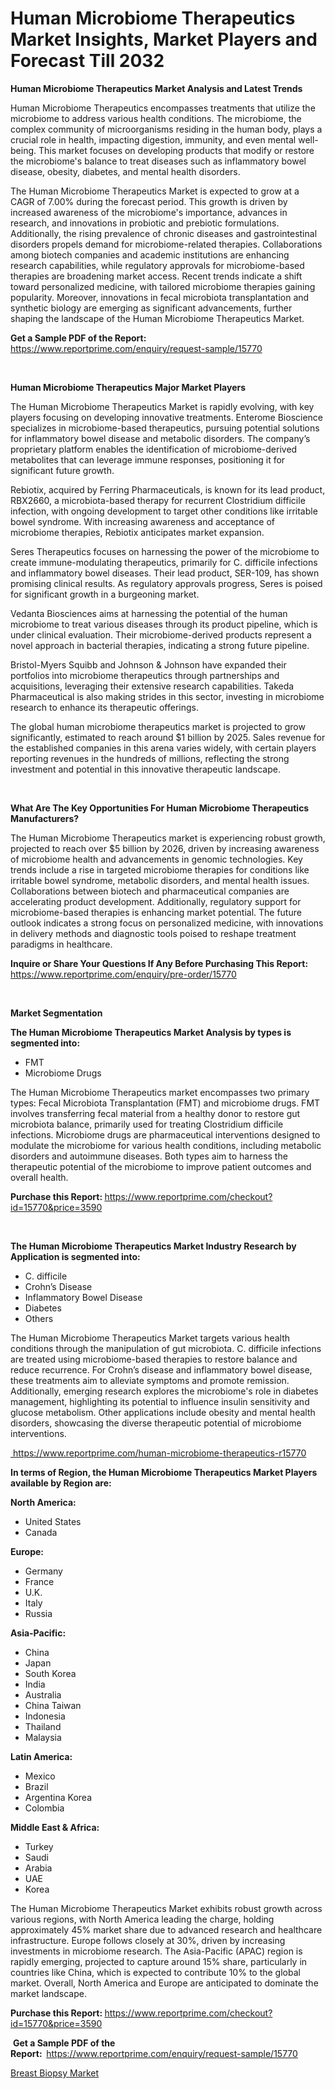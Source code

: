 <p><h1>Human Microbiome Therapeutics Market Insights, Market Players and Forecast Till 2032</h1></p><p><strong>Human Microbiome Therapeutics Market Analysis and Latest Trends</strong></p>
<p><p>Human Microbiome Therapeutics encompasses treatments that utilize the microbiome to address various health conditions. The microbiome, the complex community of microorganisms residing in the human body, plays a crucial role in health, impacting digestion, immunity, and even mental well-being. This market focuses on developing products that modify or restore the microbiome's balance to treat diseases such as inflammatory bowel disease, obesity, diabetes, and mental health disorders.</p><p>The Human Microbiome Therapeutics Market is expected to grow at a CAGR of 7.00% during the forecast period. This growth is driven by increased awareness of the microbiome's importance, advances in research, and innovations in probiotic and prebiotic formulations. Additionally, the rising prevalence of chronic diseases and gastrointestinal disorders propels demand for microbiome-related therapies. Collaborations among biotech companies and academic institutions are enhancing research capabilities, while regulatory approvals for microbiome-based therapies are broadening market access. Recent trends indicate a shift toward personalized medicine, with tailored microbiome therapies gaining popularity. Moreover, innovations in fecal microbiota transplantation and synthetic biology are emerging as significant advancements, further shaping the landscape of the Human Microbiome Therapeutics Market.</p></p>
<p><strong>Get a Sample PDF of the Report:&nbsp;</strong> <a href="https://www.reportprime.com/enquiry/request-sample/15770?utm_campaign=2477&utm_medium=2&utm_source=Github&utm_content=ia&utm_term=20032025&utm_id=human-microbiome-therapeutics">https://www.reportprime.com/enquiry/request-sample/15770</a></p>
<p>&nbsp;</p>
<p><strong>Human Microbiome Therapeutics Major Market Players</strong></p>
<p><p>The Human Microbiome Therapeutics Market is rapidly evolving, with key players focusing on developing innovative treatments. Enterome Bioscience specializes in microbiome-based therapeutics, pursuing potential solutions for inflammatory bowel disease and metabolic disorders. The company’s proprietary platform enables the identification of microbiome-derived metabolites that can leverage immune responses, positioning it for significant future growth.</p><p>Rebiotix, acquired by Ferring Pharmaceuticals, is known for its lead product, RBX2660, a microbiota-based therapy for recurrent Clostridium difficile infection, with ongoing development to target other conditions like irritable bowel syndrome. With increasing awareness and acceptance of microbiome therapies, Rebiotix anticipates market expansion.</p><p>Seres Therapeutics focuses on harnessing the power of the microbiome to create immune-modulating therapeutics, primarily for C. difficile infections and inflammatory bowel diseases. Their lead product, SER-109, has shown promising clinical results. As regulatory approvals progress, Seres is poised for significant growth in a burgeoning market.</p><p>Vedanta Biosciences aims at harnessing the potential of the human microbiome to treat various diseases through its product pipeline, which is under clinical evaluation. Their microbiome-derived products represent a novel approach in bacterial therapies, indicating a strong future pipeline.</p><p>Bristol-Myers Squibb and Johnson & Johnson have expanded their portfolios into microbiome therapeutics through partnerships and acquisitions, leveraging their extensive research capabilities. Takeda Pharmaceutical is also making strides in this sector, investing in microbiome research to enhance its therapeutic offerings.</p><p>The global human microbiome therapeutics market is projected to grow significantly, estimated to reach around $1 billion by 2025. Sales revenue for the established companies in this arena varies widely, with certain players reporting revenues in the hundreds of millions, reflecting the strong investment and potential in this innovative therapeutic landscape.</p></p>
<p>&nbsp;</p>
<p><strong>What Are The Key Opportunities For Human Microbiome Therapeutics Manufacturers?</strong></p>
<p><p>The Human Microbiome Therapeutics market is experiencing robust growth, projected to reach over $5 billion by 2026, driven by increasing awareness of microbiome health and advancements in genomic technologies. Key trends include a rise in targeted microbiome therapies for conditions like irritable bowel syndrome, metabolic disorders, and mental health issues. Collaborations between biotech and pharmaceutical companies are accelerating product development. Additionally, regulatory support for microbiome-based therapies is enhancing market potential. The future outlook indicates a strong focus on personalized medicine, with innovations in delivery methods and diagnostic tools poised to reshape treatment paradigms in healthcare.</p></p>
<p><strong>Inquire or Share Your Questions If Any Before Purchasing This Report:</strong> <a href="https://www.reportprime.com/enquiry/pre-order/15770?utm_campaign=2477&utm_medium=2&utm_source=Github&utm_content=ia&utm_term=20032025&utm_id=human-microbiome-therapeutics">https://www.reportprime.com/enquiry/pre-order/15770</a></p>
<p>&nbsp;</p>
<p><strong>Market Segmentation</strong></p>
<p><strong>The Human Microbiome Therapeutics Market Analysis by types is segmented into:</strong></p>
<p><ul><li>FMT</li><li>Microbiome Drugs</li></ul></p>
<p><p>The Human Microbiome Therapeutics market encompasses two primary types: Fecal Microbiota Transplantation (FMT) and microbiome drugs. FMT involves transferring fecal material from a healthy donor to restore gut microbiota balance, primarily used for treating Clostridium difficile infections. Microbiome drugs are pharmaceutical interventions designed to modulate the microbiome for various health conditions, including metabolic disorders and autoimmune diseases. Both types aim to harness the therapeutic potential of the microbiome to improve patient outcomes and overall health.</p></p>
<p><strong>Purchase this Report:&nbsp;</strong><a href="https://www.reportprime.com/checkout?id=15770&price=3590&utm_campaign=2477&utm_medium=2&utm_source=Github&utm_content=ia&utm_term=20032025&utm_id=human-microbiome-therapeutics">https://www.reportprime.com/checkout?id=15770&price=3590</a></p>
<p>&nbsp;</p>
<p><strong>The Human Microbiome Therapeutics Market Industry Research by Application is segmented into:</strong></p>
<p><ul><li>C. difficile</li><li>Crohn’s Disease</li><li>Inflammatory Bowel Disease</li><li>Diabetes</li><li>Others</li></ul></p>
<p><p>The Human Microbiome Therapeutics Market targets various health conditions through the manipulation of gut microbiota. C. difficile infections are treated using microbiome-based therapies to restore balance and reduce recurrence. For Crohn’s disease and inflammatory bowel disease, these treatments aim to alleviate symptoms and promote remission. Additionally, emerging research explores the microbiome's role in diabetes management, highlighting its potential to influence insulin sensitivity and glucose metabolism. Other applications include obesity and mental health disorders, showcasing the diverse therapeutic potential of microbiome interventions.</p></p>
<p><a href="https://www.reportprime.com/human-microbiome-therapeutics-r15770?utm_campaign=2477&utm_medium=2&utm_source=Github&utm_content=ia&utm_term=20032025&utm_id=human-microbiome-therapeutics">&nbsp;https://www.reportprime.com/human-microbiome-therapeutics-r15770</a></p>
<p><strong>In terms of Region, the Human Microbiome Therapeutics Market Players available by Region are:</strong></p>
<p>
    <p> <strong> North America: </strong>
        <ul>
            <li>United States</li>
            <li>Canada</li>
        </ul>
        </p> 
    <p> <strong> Europe: </strong>
        <ul>
            <li>Germany</li>
            <li>France</li>
            <li>U.K.</li>
            <li>Italy</li>
            <li>Russia</li>
        </ul>
        </p> 
    <p> <strong> Asia-Pacific: </strong>
        <ul>
            <li>China</li>
            <li>Japan</li>
            <li>South Korea</li>
            <li>India</li>
            <li>Australia</li>
            <li>China Taiwan</li>
            <li>Indonesia</li>
            <li>Thailand</li>
            <li>Malaysia</li>
        </ul>
        </p> 
    <p> <strong> Latin America: </strong>
        <ul>
            <li>Mexico</li>
            <li>Brazil</li>
            <li>Argentina Korea</li>
            <li>Colombia</li>
        </ul>
        </p> 
    <p> <strong> Middle East & Africa: </strong>
        <ul>
            <li>Turkey</li>
            <li>Saudi</li>
            <li>Arabia</li>
            <li>UAE</li>
            <li>Korea</li>
        </ul>
    </p>
    </p>
<p><p>The Human Microbiome Therapeutics Market exhibits robust growth across various regions, with North America leading the charge, holding approximately 45% market share due to advanced research and healthcare infrastructure. Europe follows closely at 30%, driven by increasing investments in microbiome research. The Asia-Pacific (APAC) region is rapidly emerging, projected to capture around 15% share, particularly in countries like China, which is expected to contribute 10% to the global market. Overall, North America and Europe are anticipated to dominate the market landscape.</p></p>
<p><strong>Purchase this Report: </strong><a href="https://www.reportprime.com/checkout?id=15770&price=3590&utm_campaign=2477&utm_medium=2&utm_source=Github&utm_content=ia&utm_term=20032025&utm_id=human-microbiome-therapeutics">https://www.reportprime.com/checkout?id=15770&price=3590</a></p>
<p>&nbsp;<strong>Get a Sample PDF of the Report:&nbsp;&nbsp;</strong><a href="https://www.reportprime.com/enquiry/request-sample/15770?utm_campaign=2477&utm_medium=2&utm_source=Github&utm_content=ia&utm_term=20032025&utm_id=human-microbiome-therapeutics">https://www.reportprime.com/enquiry/request-sample/15770</a></p>
<p><strong></strong></p>
<p><p><a href="https://github.com/aarajlyre/Market-Research-Report-List-1/blob/main/breast-biopsy-market.md?utm_campaign=2477&utm_medium=2&utm_source=Github&utm_content=ia&utm_term=20032025&utm_id=human-microbiome-therapeutics">Breast Biopsy Market</a></p></p>